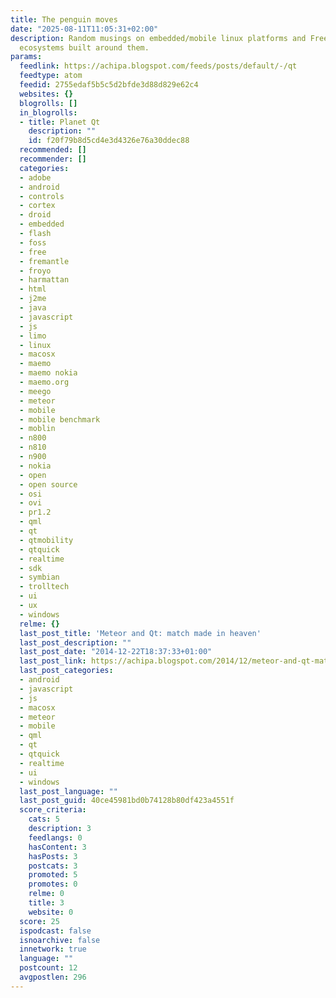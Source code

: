 ```yaml
---
title: The penguin moves
date: "2025-08-11T11:05:31+02:00"
description: Random musings on embedded/mobile linux platforms and Free/Commercial
  ecosystems built around them.
params:
  feedlink: https://achipa.blogspot.com/feeds/posts/default/-/qt
  feedtype: atom
  feedid: 2755edaf5b5c5d2bfde3d88d829e62c4
  websites: {}
  blogrolls: []
  in_blogrolls:
  - title: Planet Qt
    description: ""
    id: f20f79b8d5cd4e3d4326e76a30ddec88
  recommended: []
  recommender: []
  categories:
  - adobe
  - android
  - controls
  - cortex
  - droid
  - embedded
  - flash
  - foss
  - free
  - fremantle
  - froyo
  - harmattan
  - html
  - j2me
  - java
  - javascript
  - js
  - limo
  - linux
  - macosx
  - maemo
  - maemo nokia
  - maemo.org
  - meego
  - meteor
  - mobile
  - mobile benchmark
  - moblin
  - n800
  - n810
  - n900
  - nokia
  - open
  - open source
  - osi
  - ovi
  - pr1.2
  - qml
  - qt
  - qtmobility
  - qtquick
  - realtime
  - sdk
  - symbian
  - trolltech
  - ui
  - ux
  - windows
  relme: {}
  last_post_title: 'Meteor and Qt: match made in heaven'
  last_post_description: ""
  last_post_date: "2014-12-22T18:37:33+01:00"
  last_post_link: https://achipa.blogspot.com/2014/12/meteor-and-qt-match-made-in-heaven.html
  last_post_categories:
  - android
  - javascript
  - js
  - macosx
  - meteor
  - mobile
  - qml
  - qt
  - qtquick
  - realtime
  - ui
  - windows
  last_post_language: ""
  last_post_guid: 40ce45981bd0b74128b80df423a4551f
  score_criteria:
    cats: 5
    description: 3
    feedlangs: 0
    hasContent: 3
    hasPosts: 3
    postcats: 3
    promoted: 5
    promotes: 0
    relme: 0
    title: 3
    website: 0
  score: 25
  ispodcast: false
  isnoarchive: false
  innetwork: true
  language: ""
  postcount: 12
  avgpostlen: 296
---
```

